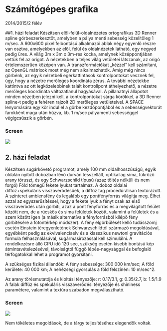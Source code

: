 # Számítógépes grafika
2014/2015/2 félév

##1. házi feladat
Készítsen elől-felül-oldalnézetes ortografikus 3D Renner spline görbeszerkesztőt, amelyben a pálya menti sebesség közelítőleg 1 m/sec. A 600x600 pixel felbontású alkalmazói ablak négy egyenlő részre van osztva, amelyekben az elől, felül és oldalnézetek látható, egy negyed pedig üres. A világ 3m x 3m x 3m-res kocka, amelynek középpontjában vettük fel az origót. A nézetekben a teljes világ vetületei látszanak, az origó értelemszerűen középen van. A transzformációkat „kézzel” kell számítani, az OpenGL mátrixok most még nem alkalmazhatók.
Amíg még nincs görbénk, az egyik nézetbeli egérkattintások kontrolpontokat vesznek fel, úgy, hogy a nézetre merőleges koordináta zérus. A további nézetekbe kattintva az ott legközelebbinek talált kontrollpont áthelyezhető, a nézetre merőleges koordináta változatlanul hagyásával. A pillanatnyi állapotot minden nézetben jelezni kell, a kontrolpontokat sárga körökkel, a 3D Renner spline-t pedig a fehéren rajzolt 2D merőleges vetületeivel.
A SPACE lenyomására egy kör indul el a görbe kezdőpontjából és a sebességvektorát farokként maga után húzva, kb. 1 m/sec pályamenti sebességgel végigcsúszik a görbén.

### Screen
![](https://raw.githubusercontent.com/kosztkas/grafika/master/g_elso.png)

## 2. házi feladat
Készítsen sugárkövető programot, amely 100 mm oldalhosszúságú, egyik oldalán nyitott dobozban lévő durván tesszellált, optikailag sima, tükröző arany tóruszt, és egy Schwarzschild típusú (azaz töltés nélküli és nem forgó) Föld tömegű fekete lyukat tartalmaz. A doboz oldalai diffúz+spekuláris visszaverődésűek, a diffúz tag procedúrálisan textúrázott. A színteret ambiensfény és legalább egy pontfényforrás világítja meg. Élhet azzal az egyszerűsítéssel, hogy a fekete lyuk a fényt csak az első visszaverődés után görbíti, azaz a pont fényforrás és a megvilágított felület között nem, de a rücskös és sima felületek között, valamint a felületek és a szem között igen (a másik alternatíva a fényforrásból kilépő fény görbítésére a fotontérkép módszer). A fény elgörbülését kellő tudásszomj esetén Einstein téregyenletének Schwarzschildtól származó megoldásával, egyébként pedig az ekvivalenciaelv és a klasszikus newtoni gravitációs formula felhasználásával, sugármasírozással kell szimulálni. A rendelkezésre álló CPU idő 120 sec, szükség esetén kisebb bontású kép átmintavételezésével, távolságtól függő lépés-nagysággal és befoglaló térfogatokkal lehet a programot gyorsítani.

A szükséges fizikai állandók: A fény sebessége: 300 000 km/sec; A föld kerülete: 40 000 km; A nehézségi gyorsulás a föld felszínén: 10 m/sec^2.

Az arany törésmutatója és kioltási tényezője: r: 0.17/3.1, g: 0.35/2.7, b: 1.5/1.9 A falak diffúz és spekuláris visszaverődési tényezője és shininess paramétere, valamint a textúra szabadon megválasztható.

### Screen
![](https://raw.githubusercontent.com/kosztkas/grafika/master/g_masodik.png)


Nem tökéletes megoldások, de a tárgy teljesítéséhez elegendők voltak.
